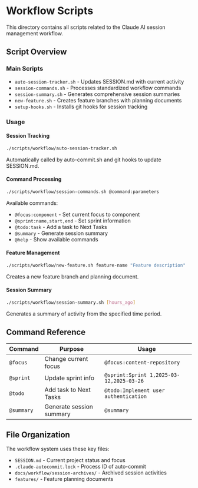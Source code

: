 # Workflow Scripts

This directory contains all scripts related to the Claude AI session management workflow.

## Script Overview

### Main Scripts
- `auto-session-tracker.sh` - Updates SESSION.md with current activity
- `session-commands.sh` - Processes standardized workflow commands
- `session-summary.sh` - Generates comprehensive session summaries
- `new-feature.sh` - Creates feature branches with planning documents
- `setup-hooks.sh` - Installs git hooks for session tracking

### Usage

#### Session Tracking
```bash
./scripts/workflow/auto-session-tracker.sh
```
Automatically called by auto-commit.sh and git hooks to update SESSION.md.

#### Command Processing
```bash
./scripts/workflow/session-commands.sh @command:parameters
```
Available commands:
- `@focus:component` - Set current focus to component
- `@sprint:name,start,end` - Set sprint information
- `@todo:task` - Add a task to Next Tasks
- `@summary` - Generate session summary
- `@help` - Show available commands

#### Feature Management
```bash
./scripts/workflow/new-feature.sh feature-name "Feature description"
```
Creates a new feature branch and planning document.

#### Session Summary
```bash
./scripts/workflow/session-summary.sh [hours_ago]
```
Generates a summary of activity from the specified time period.

## Command Reference

| Command | Purpose | Usage |
|---------|---------|-------|
| `@focus` | Change current focus | `@focus:content-repository` |
| `@sprint` | Update sprint info | `@sprint:Sprint 1,2025-03-12,2025-03-26` |
| `@todo` | Add task to Next Tasks | `@todo:Implement user authentication` |
| `@summary` | Generate session summary | `@summary` |

## File Organization

The workflow system uses these key files:
- `SESSION.md` - Current project status and focus
- `.claude-autocommit.lock` - Process ID of auto-commit
- `docs/workflow/session-archives/` - Archived session activities
- `features/` - Feature planning documents